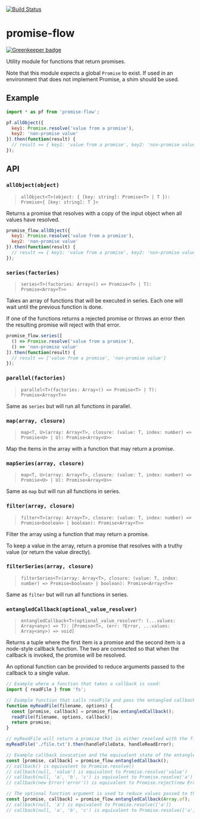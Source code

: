 [![Build Status](https://travis-ci.org/dbrockman/promise-flow.svg?branch=master)](https://travis-ci.org/dbrockman/promise-flow)

# promise-flow

[![Greenkeeper badge](https://badges.greenkeeper.io/dbrockman/promise-flow.svg)](https://greenkeeper.io/)

Utility module for functions that return promises.

Note that this module expects a global `Promise` to exist. If used in an environment that does not implement Promise, a shim should be used.


## Example

```js
import * as pf from 'promise-flow';

pf.allObject({
  key1: Promise.resolve('value from a promise'),
  key2: 'non-promise value'
}).then(function(result) {
  // result == { key1: 'value from a promise', key2: 'non-promise value' }
});
```


## API

### `allObject(object)`

> `allObject<T>(object: { [key: string]: Promise<T> | T }): Promise<{ [key: string]: T }>`

Returns a promise that resolves with a copy of the input object when all values have resolved.

```js
promise_flow.allObject({
  key1: Promise.resolve('value from a promise'),
  key2: 'non-promise value'
}).then(function(result) {
  // result == { key1: 'value from a promise', key2: 'non-promise value' }
});
```


### `series(factories)`

> `series<T>(factories: Array<() => Promise<T> | T): Promise<Array<T>>`

Takes an array of functions that will be executed in series. Each one will wait until the previous function is done.

If one of the functions returns a rejected promise or throws an error then the resulting promise will reject with that error.

```js
promise_flow.series([
  () => Promise.resolve('value from a promise'),
  () => 'non-promise value'
]).then(function(result) {
  // result == ['value from a promise', 'non-promise value']
});
```


### `parallel(factories)`

> `parallel<T>(factories: Array<() => Promise<T> | T): Promise<Array<T>>`

Same as `series` but will run all functions in parallel.


### `map(array, closure)`

> `map<T, U>(array: Array<T>, closure: (value: T, index: number) => Promise<U> | U): Promise<Array<U>>`

Map the items in the array with a function that may return a promise.


### `mapSeries(array, closure)`

> `map<T, U>(array: Array<T>, closure: (value: T, index: number) => Promise<U> | U): Promise<Array<U>>`

Same as `map` but will run all functions in series.


### `filter(array, closure)`
> `filter<T>(array: Array<T>, closure: (value: T, index: number) => Promise<boolean> | boolean): Promise<Array<T>>`

Filter the array using a function that may return a promise.

To keep a value in the array, return a promise that resolves with a truthy value (or return the value directly).


### `filterSeries(array, closure)`
> `filterSeries<T>(array: Array<T>, closure: (value: T, index: number) => Promise<boolean> | boolean): Promise<Array<T>>`

Same as `filter` but will run all functions in series.


### `entangledCallback(optional_value_resolver)`

> `entangledCallback<T>(optional_value_resolver?: (...values: Array<any>) => T): [Promise<T>, (err: ?Error, ...values: Array<any>) => void]`

Returns a tuple where the first item is a promise and the second item is a node-style callback function. The two are connected so that when the callback is invoked, the promise will be resolved.

An optional function can be provided to reduce arguments passed to the callback to a single value.

```js
// Example where a function that takes a callback is used:
import { readFile } from 'fs';

// Example function that calls readFile and pass the entangled callback instead of wrapping the call in new Promise(...)
function myReadFile(filename, options) {
  const [promise, callback] = promise_flow.entangledCallback();
  readFile(filename, options, callback);
  return promise;
}

// myReadFile will return a promise that is either resolved with the file content or rejected with the error from readFile.
myReadFile('./file.txt').then(handleFileData, handleReadError);
```

```js
// Example callback invocation and the equivalent state of the entangled promise:
const [promise, callback] = promise_flow.entangledCallback();
// callback() is equivalent to Promise.resolve()
// callback(null, 'value') is equivalent to Promise.resolve('value')
// callback(null, 'a', 'b', 'c') is equivalent to Promise.resolve('a')
// callback(new Error('error')) is equivalent to Promise.reject(new Error('error'))

// The optional function argument is used to reduce values passed to the callback to a single value
const [promise, callback] = promise_flow.entangledCallback(Array.of);
// callback(null, 'a') is equivalent to Promise.resolve(['a'])
// callback(null, 'a', 'b', 'c') is equivalent to Promise.resolve(['a', 'b', 'c'])
```

